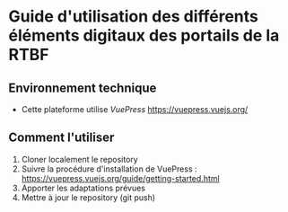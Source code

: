 # Guide d'utilisation des différents éléments digitaux des portails de la RTBF

## Environnement technique

- Cette plateforme utilise *VuePress* https://vuepress.vuejs.org/

## Comment l'utiliser

1. Cloner localement le repository
2. Suivre la procédure d'installation de VuePress : https://vuepress.vuejs.org/guide/getting-started.html
3. Apporter les adaptations prévues
4. Mettre à jour le repository (git push)
